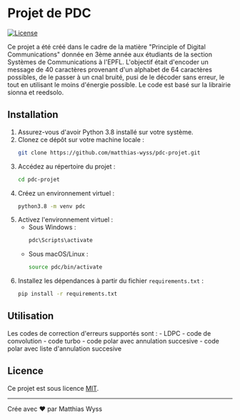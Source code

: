 # Projet de PDC

[![License](https://img.shields.io/badge/license-MIT-blue.svg)](LICENSE)

Ce projet a été créé dans le cadre de la matière "Principle of Digital Communications" donnée en 3ème année aux étudiants de la section Systèmes de Communications à l'EPFL.
L'objectif était d'encoder un message de 40 caractères provenant d'un alphabet de 64 caractères possibles, de le passer à un cnal bruité, pusi de le décoder sans erreur, le tout en utilisant le moins d'énergie possible.
Le code est basé sur la librairie sionna et reedsolo.

## Installation

1. Assurez-vous d'avoir Python 3.8 installé sur votre système.
2. Clonez ce dépôt sur votre machine locale :
   ```sh
   git clone https://github.com/matthias-wyss/pdc-projet.git
   ```
3. Accédez au répertoire du projet :
   ```sh
   cd pdc-projet
   ```
4. Créez un environnement virtuel :
   ```sh
   python3.8 -m venv pdc
   ```
5. Activez l'environnement virtuel :
   - Sous Windows :
     ```sh
     pdc\Scripts\activate
     ```
   - Sous macOS/Linux :
     ```sh
     source pdc/bin/activate
     ```
6. Installez les dépendances à partir du fichier `requirements.txt` :
   ```sh
   pip install -r requirements.txt
   ```

## Utilisation

Les codes de correction d'erreurs supportés sont :
    - LDPC
    - code de convolution
    - code turbo
    - code polar avec annulation succesive
    - code polar avec liste d'annulation succesive

## Licence

Ce projet est sous licence [MIT](LICENSE).

---

Crée avec ❤️ par Matthias Wyss
